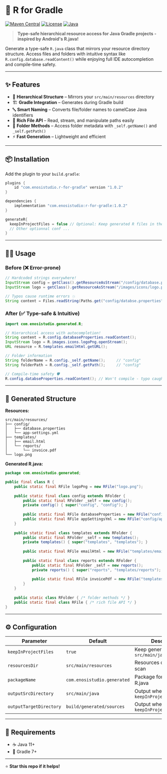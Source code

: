 # 🚀 R for Gradle

[![Maven Central](https://img.shields.io/maven-central/v/com.enosistudio/r-for-gradle.svg)](https://central.sonatype.com/artifact/com.enosistudio/r-for-gradle)
[![License](https://img.shields.io/badge/License-Apache%202.0-blue.svg)](https://opensource.org/licenses/Apache-2.0)
[![Java](https://img.shields.io/badge/Java-11%2B-brightgreen.svg)](https://openjdk.java.net/)

> **Type-safe hierarchical resource access for Java Gradle projects - inspired by Android's R.java!**

Generate a type-safe `R.java` class that mirrors your resource directory structure. Access files and folders with intuitive syntax like `R.config.database.readContent()` while enjoying full IDE autocompletion and compile-time safety.

---

## ✨ Features

* 📁 **Hierarchical Structure** – Mirrors your `src/main/resources` directory
* 🏗️ **Gradle Integration** – Generates during Gradle build
* 🔤 **Smart Naming** – Converts file/folder names to camelCase Java identifiers
* 📖 **Rich File API** – Read, stream, and manipulate paths easily
* 📂 **Folder Methods** – Access folder metadata with `_self.getName()` and `_self.getPath()`
* ⚡ **Fast Generation** – Lightweight and efficient

---

## 📦 Installation

Add the plugin to your `build.gradle`:

```gradle
plugins {
    id "com.enosistudio.r-for-gradle" version "1.0.2"
}

dependencies {
    implementation "com.enosistudio:r-for-gradle:1.0.2"
}

generateR{
  keepInProjectFiles = false // Optional: Keep generated R files in the project directory or not
  // Other optionnal conf ...
}
```

---

## 🏃‍♂️ Usage

### Before (❌ Error-prone)

```java
// Hardcoded strings everywhere!
InputStream config = getClass().getResourceAsStream("/config/database.properties");
InputStream logo = getClass().getResourceAsStream("/images/icons/logo.png");

// Typos cause runtime errors 💥
String content = Files.readString(Paths.get("config/databse.properties")); // Whoops!
```

### After (✅ Type-safe & Intuitive)

```java
import com.enosistudio.generated.R;

// Hierarchical access with autocompletion!
String content = R.config.databaseProperties.readContent();
InputStream logo = R.images.icons.logoPng.openStream();
URL resource = R.templates.emailHtml.getURL();

// Folder information
String folderName = R.config._self.getName();     // "config"
String folderPath = R.config._self.getPath();     // "config"

// Compile-time safety 🛡️
R.config.databseProperties.readContent(); // Won't compile - typo caught!
```

---

## 📂 Generated Structure

**Resources:**

```
src/main/resources/
├── config/
│   ├── database.properties
│   └── app-settings.yml
├── templates/
│   ├── email.html
│   └── reports/
│       └── invoice.pdf
└── logo.png
```

**Generated R.java:**

```java
package com.enosistudio.generated;

public final class R {
    public static final RFile logoPng = new RFile("logo.png");
    
    public static final class config extends RFolder {
        public static final RFolder _self = new config();
        private config() { super("config", "config"); }
        
        public static final RFile databaseProperties = new RFile("config/database.properties");
        public static final RFile appSettingsYml = new RFile("config/app-settings.yml");
    }
    
    public static final class templates extends RFolder {
        public static final RFolder _self = new templates();
        private templates() { super("templates", "templates"); }
        
        public static final RFile emailHtml = new RFile("templates/email.html");
        
        public static final class reports extends RFolder {
            public static final RFolder _self = new reports();
            private reports() { super("reports", "templates/reports"); }
            
            public static final RFile invoicePdf = new RFile("templates/reports/invoice.pdf");
        }
    }
    
    public static class RFolder { /* folder methods */ }
    public static final class RFile { /* rich file API */ }
}
```

---

## ⚙️ Configuration

| Parameter               | Default                     | Description                             |
| ----------------------- | --------------------------- | --------------------------------------- |
| `keepInProjectFiles`    | `true`                      | Keep generated files in `src/main/java` |
| `resourcesDir`          | `src/main/resources`        | Resources directory to scan             |
| `packageName`           | `com.enosistudio.generated` | Package for generated R.java            |
| `outputSrcDirectory`    | `src/main/java`             | Output when `keepInProjectFiles=true`   |
| `outputTargetDirectory` | `build/generated/sources`   | Output when `keepInProjectFiles=false`  |

---

## 🔧 Requirements

* ☕ Java 11+
* 🔨 Gradle 7+

---

⭐ **Star this repo if it helps!**
